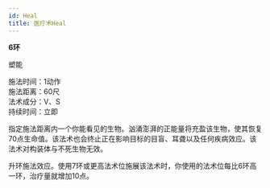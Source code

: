 ```yaml
---
id: Heal
title: 医疗术Heal
---
```


**6环**

塑能

施法时间：1动作  
施法距离：60尺  
法术成分：V、S  
持续时间：立即  


指定施法距离内一个你能看见的生物。汹涌澎湃的正能量将充盈该生物，使其恢复70点生命值。该法术也会终止正在影响目标的目盲、耳聋以及任何疾病效应。该法术对构装体与不死生物无效。


升环施法效应。使用7环或更高法术位施展该法术时，你使用的法术位每比6环高一环，治疗量就增加10点。
